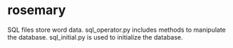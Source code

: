 # rosemary
SQL files store word data.
sql_operator.py includes methods to manipulate the database.
sql_initial.py is used to initialize the database.
